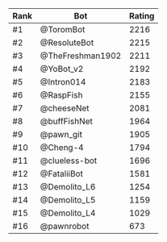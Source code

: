 Rank|Bot|Rating
---|---|---
#1|@ToromBot|2216
#2|@ResoluteBot|2215
#3|@TheFreshman1902|2211
#4|@YoBot_v2|2192
#5|@Intron014|2183
#6|@RaspFish|2155
#7|@cheeseNet|2081
#8|@buffFishNet|1964
#9|@pawn_git|1905
#10|@Cheng-4|1794
#11|@clueless-bot|1696
#12|@FataliiBot|1581
#13|@Demolito_L6|1254
#14|@Demolito_L5|1159
#15|@Demolito_L4|1029
#16|@pawnrobot|673
